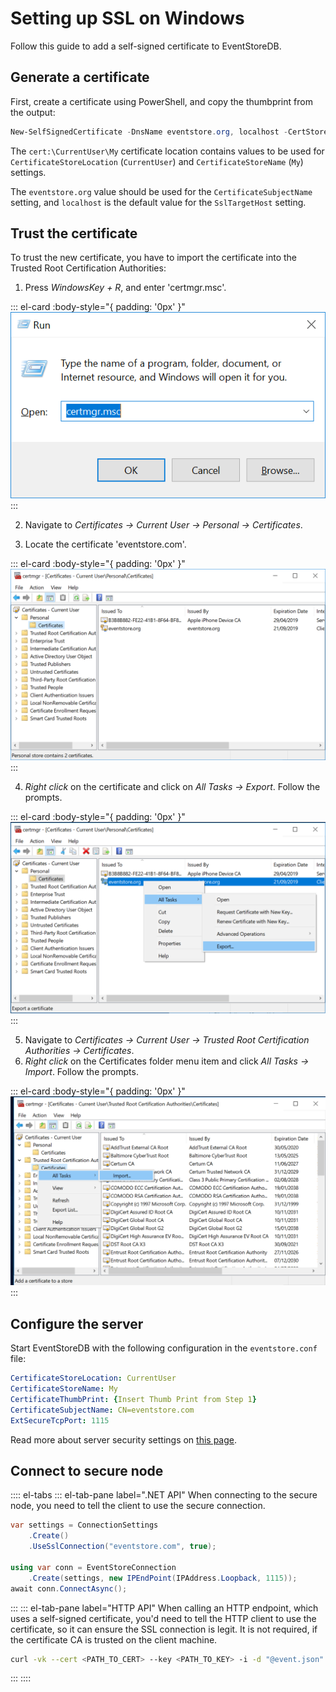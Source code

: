 # Setting up SSL on Windows

Follow this guide to add a self-signed certificate to EventStoreDB.

## Generate a certificate

First, create a certificate using PowerShell, and copy the thumbprint from the output:

```powershell
New-SelfSignedCertificate -DnsName eventstore.org, localhost -CertStoreLocation cert:\CurrentUser\My
```

The `cert:\CurrentUser\My` certificate location contains values to be used for `CertificateStoreLocation` (`CurrentUser`) and `CertificateStoreName` (`My`) settings.

The `eventstore.org` value should be used for the `CertificateSubjectName` setting, and `localhost` is the default value for the `SslTargetHost` setting.

## Trust the certificate

To trust the new certificate, you have to import the certificate into the Trusted Root Certification Authorities:

1.  Press _WindowsKey + R_, and enter 'certmgr.msc'.

::: el-card :body-style="{ padding: '0px' }" 
![Open certmgr.msc](./images/ssl-step1.png)
:::

2.  Navigate to _Certificates -> Current User -> Personal -> Certificates_.

3.  Locate the certificate 'eventstore.com'.

::: el-card :body-style="{ padding: '0px' }" 
![Find certificate](./images/ssl-step2.png)
:::

4.  _Right click_ on the certificate and click on _All Tasks -> Export_. Follow the prompts.

::: el-card :body-style="{ padding: '0px' }" 
![Export certificate](./images/ssl-step3.png)
:::

5.  Navigate to _Certificates -> Current User -> Trusted Root Certification Authorities -> Certificates_.
6.  _Right click_ on the Certificates folder menu item and click _All Tasks -> Import_. Follow the prompts.

::: el-card :body-style="{ padding: '0px' }" 
![Find certificate](./images/ssl-step4.png)
:::

## Configure the server

Start EventStoreDB with the following configuration in the `eventstore.conf` file:

```yaml
CertificateStoreLocation: CurrentUser
CertificateStoreName: My
CertificateThumbPrint: {Insert Thumb Print from Step 1}
CertificateSubjectName: CN=eventstore.com
ExtSecureTcpPort: 1115
```

Read more about server security settings on [this page](configuration.md).

## Connect to secure node

:::: el-tabs
::: el-tab-pane label=".NET API"
When connecting to the secure node, you need to tell the client to use the secure connection.

```csharp
var settings = ConnectionSettings
    .Create()
    .UseSslConnection("eventstore.com", true);

using var conn = EventStoreConnection
    .Create(settings, new IPEndPoint(IPAddress.Loopback, 1115));
await conn.ConnectAsync();
```

:::
::: el-tab-pane label="HTTP API"
When calling an HTTP endpoint, which uses a self-signed certificate, you'd need to tell the HTTP client to use the certificate, so it can ensure the SSL connection is legit. It is not required, if the certificate CA is trusted on the client machine.

```bash
curl -vk --cert <PATH_TO_CERT> --key <PATH_TO_KEY> -i -d "@event.json" "http://127.0.0.1:2113/streams/newstream" -H "Content-Type:application/vnd.eventstore.events+json"
```

:::
::::
